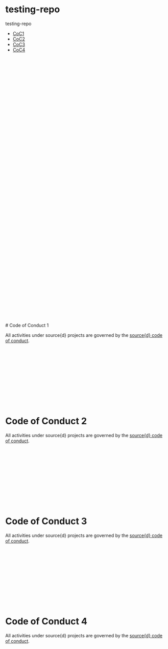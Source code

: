 # testing-repo

testing-repo

- [CoC1](#coc1)
- [CoC2](#coc2)
- [CoC3](#coc3)
- [CoC4](#code-of-conduct-4)

<br /><br /><br /><br /><br /><br /><br /><br /><br /><br /><br /><br />
<br /><br /><br /><br /><br /><br /><br /><br /><br /><br /><br /><br />
<br /><br /><br /><br /><br /><br /><br /><br /><br /><br /><br /><br />
<br /><br /><br /><br /><br /><br /><br /><br /><br /><br /><br /><br />

<a id=coc1 />
# Code of Conduct 1

All activities under source{d} projects are governed by the [source{d} code of conduct](https://github.com/src-d/guide/blob/master/.github/CODE_OF_CONDUCT.md).
<br /><br /><br /><br /><br /><br /><br /><br /><br /><br /><br /><br />

# <a name=coc2></a>Code of Conduct 2

All activities under source{d} projects are governed by the [source{d} code of conduct](https://github.com/src-d/guide/blob/master/.github/CODE_OF_CONDUCT.md).
<br /><br /><br /><br /><br /><br /><br /><br /><br /><br /><br /><br />

# <a id=coc3 name=coc3></a>Code of Conduct 3

All activities under source{d} projects are governed by the [source{d} code of conduct](https://github.com/src-d/guide/blob/master/.github/CODE_OF_CONDUCT.md).
<br /><br /><br /><br /><br /><br /><br /><br /><br /><br /><br /><br />

# Code of Conduct 4

All activities under source{d} projects are governed by the [source{d} code of conduct](https://github.com/src-d/guide/blob/master/.github/CODE_OF_CONDUCT.md).
<br /><br /><br /><br /><br /><br /><br /><br /><br /><br /><br /><br />
